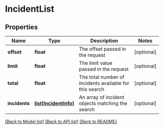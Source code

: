 # IncidentList

## Properties
Name | Type | Description | Notes
------------ | ------------- | ------------- | -------------
**offset** | **float** | The offset passed in the request | [optional] 
**limit** | **float** | The limit value passed in the request | [optional] 
**total** | **float** | The total number of incidents available for this search | [optional] 
**incidents** | [**list[IncidentInfo]**](IncidentInfo.md) | An array of incident objects matching the search | [optional] 

[[Back to Model list]](../README.md#documentation-for-models) [[Back to API list]](../README.md#documentation-for-api-endpoints) [[Back to README]](../README.md)



